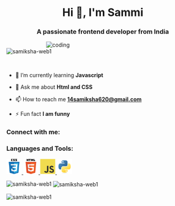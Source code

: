 <h1 align="center">Hi 👋, I'm Sammi</h1>
<h3 align="center">A passionate frontend developer from India</h3>
<img align="right"  alt="coding" width="400"  src="https://i.pinimg.com/originals/e7/26/c7/e726c74ac081eed50feee1433d12c998.gif">

<p align="left"> <img src="https://komarev.com/ghpvc/?username=samiksha-web1&label=Profile%20views&color=0e75b6&style=flat" alt="samiksha-web1" /> </p>

<p align="left"> <a href="https://twitter.com/" target="blank"><img src="https://img.shields.io/twitter/follow/?logo=twitter&style=for-the-badge" alt="" /></a> </p>

- 🌱 I’m currently learning **Javascript**

- 💬 Ask me about **Html and CSS**

- 📫 How to reach me **14samiksha620@gmail.com**

- ⚡ Fun fact **I am funny**

<h3 align="left">Connect with me:</h3>
<p align="left">
</p>

<h3 align="left">Languages and Tools:</h3>
<p align="left"> <a href="https://www.w3schools.com/css/" target="_blank" rel="noreferrer"> <img src="https://raw.githubusercontent.com/devicons/devicon/master/icons/css3/css3-original-wordmark.svg" alt="css3" width="40" height="40"/> </a> <a href="https://www.w3.org/html/" target="_blank" rel="noreferrer"> <img src="https://raw.githubusercontent.com/devicons/devicon/master/icons/html5/html5-original-wordmark.svg" alt="html5" width="40" height="40"/> </a> <a href="https://developer.mozilla.org/en-US/docs/Web/JavaScript" target="_blank" rel="noreferrer"> <img src="https://raw.githubusercontent.com/devicons/devicon/master/icons/javascript/javascript-original.svg" alt="javascript" width="40" height="40"/> </a> <a href="https://www.python.org" target="_blank" rel="noreferrer"> <img src="https://raw.githubusercontent.com/devicons/devicon/master/icons/python/python-original.svg" alt="python" width="40" height="40"/> </a> </p>

<p><img align="left" src="https://github-readme-stats.vercel.app/api/top-langs?username=samiksha-web1&show_icons=true&locale=en&layout=compact" alt="samiksha-web1" /></p>

<p>&nbsp;<img align="center" src="https://github-readme-stats.vercel.app/api?username=samiksha-web1&show_icons=true&locale=en" alt="samiksha-web1" /></p>

<p><img align="center" src="https://github-readme-streak-stats.herokuapp.com/?user=samiksha-web1&" alt="samiksha-web1" /></p>
